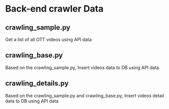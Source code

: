 # Back-end crawler Data

## crawling_sample.py
Get a list of all OTT videos using API data

## crawling_base.py
Based on the crawling_sample.py, Insert videos data to DB using API data

## crawling_details.py
Based on the crawling_sample.py and crawling_base.py, Insert videos detail data to DB using API data